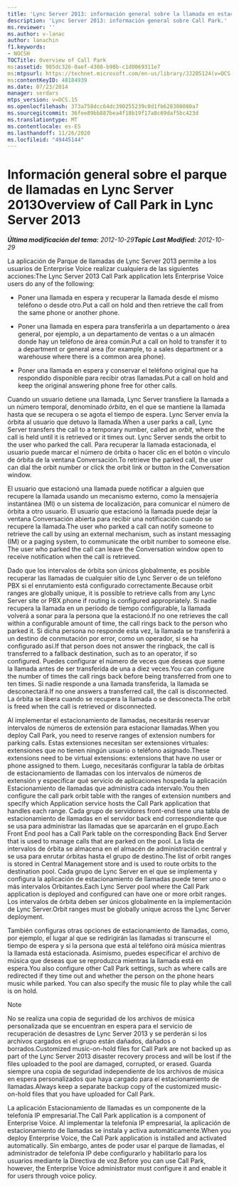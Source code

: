 ```yaml
---
title: 'Lync Server 2013: información general sobre la llamada en estacionamiento'
description: 'Lync Server 2013: información general sobre Call Park.'
ms.reviewer: ''
ms.author: v-lanac
author: lanachin
f1.keywords:
- NOCSH
TOCTitle: Overview of Call Park
ms:assetid: 985dc326-0aef-4308-b98b-c1d0069311e7
ms:mtpsurl: https://technet.microsoft.com/en-us/library/JJ205124(v=OCS.15)
ms:contentKeyID: 48184939
ms.date: 07/23/2014
manager: serdars
mtps_version: v=OCS.15
ms.openlocfilehash: 373a758dcc64dc390255239c0d1fb628308080a7
ms.sourcegitcommit: 36fee89bb887bea4f18b19f17a8c69daf5bc423d
ms.translationtype: MT
ms.contentlocale: es-ES
ms.lasthandoff: 11/26/2020
ms.locfileid: "49445144"
---
```

# <a name="overview-of-call-park-in-lync-server-2013"></a><span data-ttu-id="dfd4e-103">Información general sobre el parque de llamadas en Lync Server 2013</span><span class="sxs-lookup"><span data-stu-id="dfd4e-103">Overview of Call Park in Lync Server 2013</span></span>

<div data-xmlns="http://www.w3.org/1999/xhtml">

<div class="topic" data-xmlns="http://www.w3.org/1999/xhtml" data-msxsl="urn:schemas-microsoft-com:xslt" data-cs="https://msdn.microsoft.com/">

<div data-asp="https://msdn2.microsoft.com/asp">



</div>

<div id="mainSection">

<div id="mainBody"><span data-ttu-id="dfd4e-104">

<span> </span></span><span class="sxs-lookup"><span data-stu-id="dfd4e-104">

<span> </span></span></span>

<span data-ttu-id="dfd4e-105">_**Última modificación del tema:** 2012-10-29_</span><span class="sxs-lookup"><span data-stu-id="dfd4e-105">_**Topic Last Modified:** 2012-10-29_</span></span>

<span data-ttu-id="dfd4e-106">La aplicación de Parque de llamadas de Lync Server 2013 permite a los usuarios de Enterprise Voice realizar cualquiera de las siguientes acciones:</span><span class="sxs-lookup"><span data-stu-id="dfd4e-106">The Lync Server 2013 Call Park application lets Enterprise Voice users do any of the following:</span></span>

  - <span data-ttu-id="dfd4e-107">Poner una llamada en espera y recuperar la llamada desde el mismo teléfono o desde otro.</span><span class="sxs-lookup"><span data-stu-id="dfd4e-107">Put a call on hold and then retrieve the call from the same phone or another phone.</span></span>

  - <span data-ttu-id="dfd4e-108">Poner una llamada en espera para transferirla a un departamento o área general, por ejemplo, a un departamento de ventas o a un almacén donde hay un teléfono de área común.</span><span class="sxs-lookup"><span data-stu-id="dfd4e-108">Put a call on hold to transfer it to a department or general area (for example, to a sales department or a warehouse where there is a common area phone).</span></span>

  - <span data-ttu-id="dfd4e-109">Poner una llamada en espera y conservar el teléfono original que ha respondido disponible para recibir otras llamadas.</span><span class="sxs-lookup"><span data-stu-id="dfd4e-109">Put a call on hold and keep the original answering phone free for other calls.</span></span>

<span data-ttu-id="dfd4e-110">Cuando un usuario detiene una llamada, Lync Server transfiere la llamada a un número temporal, denominado *órbita*, en el que se mantiene la llamada hasta que se recupera o se agota el tiempo de espera. Lync Server envía la órbita al usuario que detuvo la llamada.</span><span class="sxs-lookup"><span data-stu-id="dfd4e-110">When a user parks a call, Lync Server transfers the call to a temporary number, called an *orbit*, where the call is held until it is retrieved or it times out. Lync Server sends the orbit to the user who parked the call.</span></span> <span data-ttu-id="dfd4e-111">Para recuperar la llamada estacionada, el usuario puede marcar el número de órbita o hacer clic en el botón o vínculo de órbita de la ventana Conversación.</span><span class="sxs-lookup"><span data-stu-id="dfd4e-111">To retrieve the parked call, the user can dial the orbit number or click the orbit link or button in the Conversation window.</span></span>

<span data-ttu-id="dfd4e-p102">El usuario que estacionó una llamada puede notificar a alguien que recupere la llamada usando un mecanismo externo, como la mensajería instantánea (MI) o un sistema de localización, para comunicar el número de órbita a otro usuario. El usuario que estacionó la llamada puede dejar la ventana Conversación abierta para recibir una notificación cuando se recupere la llamada.</span><span class="sxs-lookup"><span data-stu-id="dfd4e-p102">The user who parked a call can notify someone to retrieve the call by using an external mechanism, such as instant messaging (IM) or a paging system, to communicate the orbit number to someone else. The user who parked the call can leave the Conversation window open to receive notification when the call is retrieved.</span></span>

<span data-ttu-id="dfd4e-114">Dado que los intervalos de órbita son únicos globalmente, es posible recuperar las llamadas de cualquier sitio de Lync Server o de un teléfono PBX si el enrutamiento está configurado correctamente.</span><span class="sxs-lookup"><span data-stu-id="dfd4e-114">Because orbit ranges are globally unique, it is possible to retrieve calls from any Lync Server site or PBX phone if routing is configured appropriately.</span></span> <span data-ttu-id="dfd4e-115">Si nadie recupera la llamada en un período de tiempo configurable, la llamada volverá a sonar para la persona que la estacionó.</span><span class="sxs-lookup"><span data-stu-id="dfd4e-115">If no one retrieves the call within a configurable amount of time, the call rings back to the person who parked it.</span></span> <span data-ttu-id="dfd4e-116">Si dicha persona no responde esta vez, la llamada se transferirá a un destino de conmutación por error, como un operador, si se ha configurado así.</span><span class="sxs-lookup"><span data-stu-id="dfd4e-116">If that person does not answer the ringback, the call is transferred to a fallback destination, such as to an operator, if so configured.</span></span> <span data-ttu-id="dfd4e-117">Puedes configurar el número de veces que deseas que suene la llamada antes de ser transferida de una a diez veces.</span><span class="sxs-lookup"><span data-stu-id="dfd4e-117">You can configure the number of times the call rings back before being transferred from one to ten times.</span></span> <span data-ttu-id="dfd4e-118">Si nadie responde a una llamada transferida, la llamada se desconectará.</span><span class="sxs-lookup"><span data-stu-id="dfd4e-118">If no one answers a transferred call, the call is disconnected.</span></span> <span data-ttu-id="dfd4e-119">La órbita se libera cuando se recupera la llamada o se desconecta.</span><span class="sxs-lookup"><span data-stu-id="dfd4e-119">The orbit is freed when the call is retrieved or disconnected.</span></span>

<span data-ttu-id="dfd4e-120">Al implementar el estacionamiento de llamadas, necesitarás reservar intervalos de números de extensión para estacionar llamadas.</span><span class="sxs-lookup"><span data-stu-id="dfd4e-120">When you deploy Call Park, you need to reserve ranges of extension numbers for parking calls.</span></span> <span data-ttu-id="dfd4e-121">Estas extensiones necesitan ser extensiones virtuales: extensiones que no tienen ningún usuario o teléfono asignado.</span><span class="sxs-lookup"><span data-stu-id="dfd4e-121">These extensions need to be virtual extensions: extensions that have no user or phone assigned to them.</span></span> <span data-ttu-id="dfd4e-122">Luego, necesitarás configurar la tabla de órbitas de estacionamiento de llamadas con los intervalos de números de extensión y especificar qué servicio de aplicaciones hospeda la aplicación Estacionamiento de llamadas que administra cada intervalo.</span><span class="sxs-lookup"><span data-stu-id="dfd4e-122">You then configure the call park orbit table with the ranges of extension numbers and specify which Application service hosts the Call Park application that handles each range.</span></span> <span data-ttu-id="dfd4e-123">Cada grupo de servidores front-end tiene una tabla de estacionamiento de llamadas en el servidor back end correspondiente que se usa para administrar las llamadas que se aparcarán en el grupo.</span><span class="sxs-lookup"><span data-stu-id="dfd4e-123">Each Front End pool has a Call Park table on the corresponding Back End Server that is used to manage calls that are parked on the pool.</span></span> <span data-ttu-id="dfd4e-124">La lista de intervalos de órbita se almacena en el almacén de administración central y se usa para enrutar órbitas hasta el grupo de destino.</span><span class="sxs-lookup"><span data-stu-id="dfd4e-124">The list of orbit ranges is stored in Central Management store and is used to route orbits to the destination pool.</span></span> <span data-ttu-id="dfd4e-125">Cada grupo de Lync Server en el que se implementa y configura la aplicación de estacionamiento de llamadas puede tener uno o más intervalos Orbitantes.</span><span class="sxs-lookup"><span data-stu-id="dfd4e-125">Each Lync Server pool where the Call Park application is deployed and configured can have one or more orbit ranges.</span></span> <span data-ttu-id="dfd4e-126">Los intervalos de órbita deben ser únicos globalmente en la implementación de Lync Server.</span><span class="sxs-lookup"><span data-stu-id="dfd4e-126">Orbit ranges must be globally unique across the Lync Server deployment.</span></span>

<span data-ttu-id="dfd4e-p105">También configuras otras opciones de estacionamiento de llamadas, como, por ejemplo, el lugar al que se redirigirán las llamadas si transcurre el tiempo de espera y si la persona que está al teléfono oirá música mientras la llamada está estacionada. Asimismo, puedes especificar el archivo de música que deseas que se reproduzca mientras la llamada está en espera.</span><span class="sxs-lookup"><span data-stu-id="dfd4e-p105">You also configure other Call Park settings, such as where calls are redirected if they time out and whether the person on the phone hears music while parked. You can also specify the music file to play while the call is on hold.</span></span>

<div>


> [!NOTE]  
> <span data-ttu-id="dfd4e-129">No se realiza una copia de seguridad de los archivos de música personalizada que se encuentran en espera para el servicio de recuperación de desastres de Lync Server 2013 y se perderán si los archivos cargados en el grupo están dañados, dañados o borrados.</span><span class="sxs-lookup"><span data-stu-id="dfd4e-129">Customized music-on-hold files for Call Park are not backed up as part of the Lync Server 2013 disaster recovery process and will be lost if the files uploaded to the pool are damaged, corrupted, or erased.</span></span> <span data-ttu-id="dfd4e-130">Guarda siempre una copia de seguridad independiente de los archivos de música en espera personalizados que haya cargado para el estacionamiento de llamadas.</span><span class="sxs-lookup"><span data-stu-id="dfd4e-130">Always keep a separate backup copy of the customized music-on-hold files that you have uploaded for Call Park.</span></span>



</div>

<span data-ttu-id="dfd4e-131">La aplicación Estacionamiento de llamadas es un componente de la telefonía IP empresarial.</span><span class="sxs-lookup"><span data-stu-id="dfd4e-131">The Call Park application is a component of Enterprise Voice.</span></span> <span data-ttu-id="dfd4e-132">Al implementar la telefonía IP empresarial, la aplicación de estacionamiento de llamadas se instala y activa automáticamente.</span><span class="sxs-lookup"><span data-stu-id="dfd4e-132">When you deploy Enterprise Voice, the Call Park application is installed and activated automatically.</span></span> <span data-ttu-id="dfd4e-133">Sin embargo, antes de poder usar el parque de llamadas, el administrador de telefonía IP debe configurarlo y habilitarlo para los usuarios mediante la Directiva de voz.</span><span class="sxs-lookup"><span data-stu-id="dfd4e-133">Before you can use Call Park, however, the Enterprise Voice administrator must configure it and enable it for users through voice policy.</span></span>

<span data-ttu-id="dfd4e-134"></div>

<span> </span>

</div>

</div>

</span><span class="sxs-lookup"><span data-stu-id="dfd4e-134"></div>

<span> </span>

</div>

</div>

</span></span></div>

